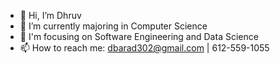 - 👋 Hi, I’m Dhruv
- 🌱 I’m currently majoring in Computer Science
- 👀 I'm focusing on Software Engineering and Data Science
- 📫 How to reach me: dbarad302@gmail.com | 612-559-1055
